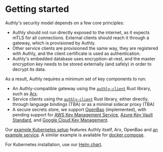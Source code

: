 # Getting started

Authly's security model depends on a few core principles:

- Authly should not run directly exposed to the internet, as it expects mTLS for all connections. External clients should reach it through a gateway, which is provisioned by Authly.
- Other service clients are provisioned the same way, they are registered with Authly, and the client certificate is used as authentication.
- Authly's embedded database uses encryption-at-rest, and the master encryption key needs to be stored externally (and safely) in order to decrypt its data.

As a result, Authly requires a minimum set of key components to run:

- An Authly-compatible gateway using the [`authly-client`](https://crates.io/crates/authly-client) Rust library, such as [Arx](https://github.com/protojour/arx).
- Service clients using the [`authly-client`](https://crates.io/crates/authly-client) Rust library, either directly, through language bindings (TBA) or as a minimal sidecar proxy (TBA)
- A secure secrets store, we support [OpenBao](https://openbao.org/) (implemented), with pending support for [AWS Key Management Service](https://docs.aws.amazon.com/kms/latest/developerguide/overview.html), [Azure Key Vault Standard](https://learn.microsoft.com/en-us/azure/key-vault/general/overview), and [Google Cloud Key Management](https://cloud.google.com/security/products/security-key-management).

Our [example Kubernetes setup](https://github.com/protojour/authly/tree/main/testfiles/k8s) features Authly itself, Arx, OpenBao and [an example service](https://github.com/protojour/authly/tree/main/crates/authly-testservice). A similar example is available for [docker compose](https://github.com/protojour/authly/tree/main/testfiles/docker/docker-compose.yml).

For Kubernetes installation, use our [Helm chart](https://github.com/protojour/authly/tree/main/pkg/helm/templates/Chart.yaml).
